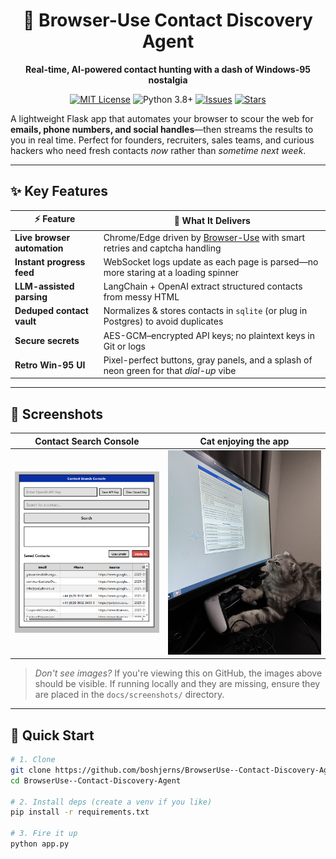 <div align="center">

# 🔎 Browser-Use Contact Discovery Agent  
**Real-time, AI-powered contact hunting with a dash of Windows-95 nostalgia**

[![MIT License](https://img.shields.io/badge/License-MIT-green.svg)](LICENSE)
![Python 3.8+](https://img.shields.io/badge/Python-3.8%2B-blue?logo=python)
[![Issues](https://img.shields.io/github/issues/boshjerns/BrowserUse--Contact-Discovery-Agent?logo=github)](https://github.com/boshjerns/BrowserUse--Contact-Discovery-Agent/issues)
[![Stars](https://img.shields.io/github/stars/boshjerns/BrowserUse--Contact-Discovery-Agent?style=social)](https://github.com/boshjerns/BrowserUse--Contact-Discovery-Agent/stargazers)

</div>

A lightweight Flask app that automates your browser to scour the web for **emails, phone numbers, and social handles**—then streams the results to you in real time. Perfect for founders, recruiters, sales teams, and curious hackers who need fresh contacts _now_ rather than _sometime next week_.

---

## ✨ Key Features

| ⚡ Feature | 🚀 What It Delivers |
|-----------|--------------------|
| **Live browser automation** | Chrome/Edge driven by [Browser-Use](https://docs.browser-use.com) with smart retries and captcha handling |
| **Instant progress feed**   | WebSocket logs update as each page is parsed—no more staring at a loading spinner |
| **LLM-assisted parsing**    | LangChain + OpenAI extract structured contacts from messy HTML |
| **Deduped contact vault**   | Normalizes & stores contacts in `sqlite` (or plug in Postgres) to avoid duplicates |
| **Secure secrets**          | AES-GCM–encrypted API keys; no plaintext keys in Git or logs |
| **Retro Win-95 UI**         | Pixel-perfect buttons, gray panels, and a splash of neon green for that _dial-up_ vibe |

---

## 📸 Screenshots

| Contact Search Console | Cat enjoying the app |
|------------------------|----------------------|
| ![Contact Search Console](docs/screenshots/download.png) | ![Cat at computer](docs/screenshots/IMG_5247.jpg) |

> _Don't see images?_ If you're viewing this on GitHub, the images above should be visible. If running locally and they are missing, ensure they are placed in the `docs/screenshots/` directory.

---

## 🚀 Quick Start

```bash
# 1. Clone
git clone https://github.com/boshjerns/BrowserUse--Contact-Discovery-Agent.git
cd BrowserUse--Contact-Discovery-Agent

# 2. Install deps (create a venv if you like)
pip install -r requirements.txt

# 3. Fire it up
python app.py
